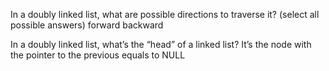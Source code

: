 In a doubly linked list, what are possible directions to traverse it? (select all possible answers)
	forward
	backward

In a doubly linked list, what’s the “head” of a linked list?
	It’s the node with the pointer to the previous equals to NULL

